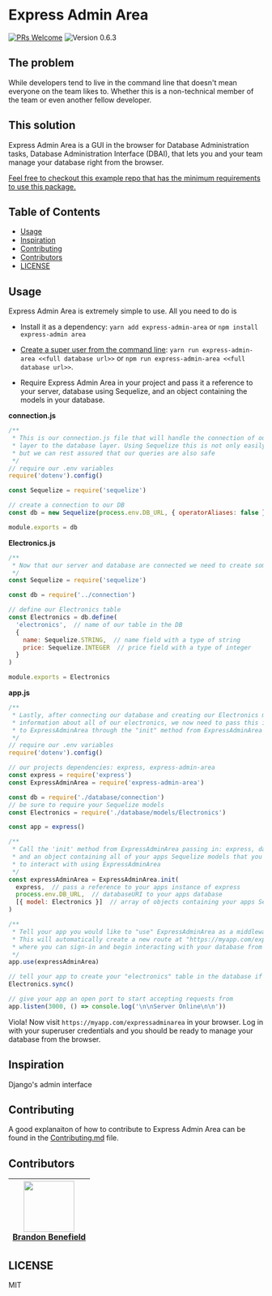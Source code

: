 # Express Admin Area

[![PRs Welcome](https://img.shields.io/badge/PRs-welcome-brightgreen.svg?style=flat-square)][prs_welcome]
![Version 0.6.3][package_version]

## The problem
While developers tend to live in the command line that doesn't mean everyone on the team likes to. Whether this is a non-technical member of the team or even another fellow developer.


## This solution
Express Admin Area is a GUI in the browser for Database Administration tasks, Database Administration Interface (DBAI), that lets you and your team manage your database right from the browser.

[Feel free to checkout this example repo that has the minimum requirements to use this package.][express_admin_area_example]

## Table of Contents

- [Usage](#usage)
- [Inspiration](#inspiration)
- [Contributing](#contributing)
- [Contributors](#contributors)
- [LICENSE](#license)

## Usage
Express Admin Area is extremely simple to use. All you need to do is
- Install it as a dependency: `yarn add express-admin-area` or `npm install express-admin area`

- [Create a super user from the command line][create_super_user]: `yarn run express-admin-area <<full database url>>` or `npm run express-admin-area <<full database url>>`.

- Require Express Admin Area in your project and pass it a reference to your server, database using Sequelize, and an object containing the models in your database.

**connection.js**
```javascript
/**
 * This is our connection.js file that will handle the connection of our server
 * layer to the database layer. Using Sequelize this is not only easily achieved
 * but we can rest assured that our queries are also safe
 */
// require our .env variables
require('dotenv').config()

const Sequelize = require('sequelize')

// create a connection to our DB
const db = new Sequelize(process.env.DB_URL, { operatorAliases: false })

module.exports = db
```

**Electronics.js**
```javascript
/**
 * Now that our server and database are connected we need to create some models
 */
const Sequelize = require('sequelize')

const db = require('../connection')

// define our Electronics table
const Electronics = db.define(
  'electronics',  // name of our table in the DB
  {
    name: Sequelize.STRING,  // name field with a type of string
    price: Sequelize.INTEGER  // price field with a type of integer
  }
)

module.exports = Electronics
```

**app.js**
```javascript
/**
 * Lastly, after connecting our database and creating our Electronics model to store
 * information about all of our electronics, we now need to pass this information
 * to ExpressAdminArea through the "init" method from ExpressAdminArea
 */
// require our .env variables
require('dotenv').config()

// our projects dependencies: express, express-admin-area
const express = require('express')
const ExpressAdminArea = require('express-admin-area')

const db = require('./database/connection')
// be sure to require your Sequelize models
const Electronics = require('./database/models/Electronics')

const app = express()

/**
 * Call the 'init' method from ExpressAdminArea passing in: express, databaseURI,
 * and an object containing all of your apps Sequelize models that you would like
 * to interact with using ExpressAdminArea
 */
const expressAdminArea = ExpressAdminArea.init(
  express,  // pass a reference to your apps instance of express
  process.env.DB_URL,  // databaseURI to your apps database
  [{ model: Electronics }]  // array of objects containing your apps Sequelize models
)

/**
 * Tell your app you would like to "use" ExpressAdminArea as a middleware
 * This will automatically create a new route at "https://myapp.com/expressadminarea"
 * where you can sign-in and begin interacting with your database from the browser
 */
app.use(expressAdminArea)

// tell your app to create your "electronics" table in the database if it does not exist
Electronics.sync()

// give your app an open port to start accepting requests from
app.listen(3000, () => console.log('\n\nServer Online\n\n'))
```

Viola! Now visit `https://myapp.com/expressadminarea` in your browser. Log in with your superuser credentials and you should be ready to manage your database from the browser.

## Inspiration
Django's admin interface

## Contributing
A good explanaiton of how to contribute to Express Admin Area can be found in the [Contributing.md][contributingmd] file.

## Contributors
| [<img src="https://avatars0.githubusercontent.com/u/29239201?v=4" align="center" width=100><br><b>Brandon Benefield</b> ](https://github.com/bbenefield89) |
|------------------------------------------------------------------------------------------------------------------------------------------------------------|

## LICENSE
MIT

[contributingmd]: https://github.com/bbenefield89/express-admin-area/blob/master/.github/ISSUE_TEMPLATE.md

[express_admin_area_example]: https://github.com/bbenefield89/express-admin-area-example

[create_super_user]: https://asciinema.org/a/Dp11oZs8K0vf6Xqg2J1ord2zi

[package_version]: https://img.shields.io/badge/Version-0.6.3-brightgreen.svg?style=flat-square

[prs_welcome]: https://github.com/bbenefield89/express-admin-area/pulls